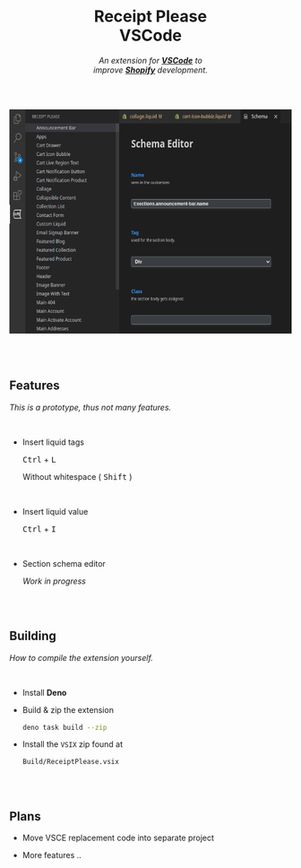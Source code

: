 
<div align = center>

# Receipt Please <br> VSCode

*An extension for **[VSCode]** to*  
*improve **[Shopify]** development.*

<br>
<br>

<img
    height = 400
    src = 'Resources/Screenshots/Schema Editor.png'
/>

<br>
<br>

</div>

## Features

*This is a prototype, thus not many features.*

<br>

-   Insert liquid tags

    <kbd>Ctrl</kbd> + <kbd>L</kbd>
    
    Without whitespace ( <kbd>Shift</kbd> )
    
    <br>
    
-   Insert liquid value

    <kbd>Ctrl</kbd> + <kbd>I</kbd>

    <br>

-   Section schema editor

    *Work in progress*

<br>
<br>

## Building

*How to compile the extension yourself.*

<br>

-   Install **Deno**

-   Build & zip the extension

    ```sh
    deno task build --zip
    ```
    
-   Install the `VSIX` zip found at

    ```
    Build/ReceiptPlease.vsix
    ```

<br>
<br>

## Plans

-   Move VSCE replacement code into separate project

-   More features ..

<br>


<!----------------------------------------------------------------------------->

[Shopify]: https://www.shopify.com/
[VSCode]: https://code.visualstudio.com/
